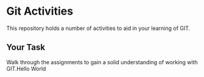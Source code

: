 # Git Activities #
This repository holds a number of activities to aid in your learning of GIT.

## Your Task ##
Walk through the assignments to gain a solid understanding of working with GIT.Hello World
